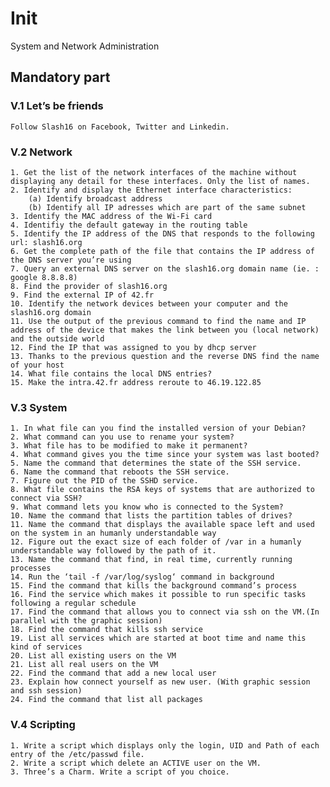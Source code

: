 # Init
System and Network Administration

## Mandatory part
### V.1 Let’s be friends  
    Follow Slash16 on Facebook, Twitter and Linkedin.  
### V.2 Network  
    1. Get the list of the network interfaces of the machine without displaying any detail for these interfaces. Only the list of names.
    2. Identify and display the Ethernet interface characteristics:
        (a) Identify broadcast address
        (b) Identify all IP adresses which are part of the same subnet
    3. Identify the MAC address of the Wi-Fi card
    4. Identifiy the default gateway in the routing table
    5. Identify the IP address of the DNS that responds to the following url: slash16.org
    6. Get the complete path of the file that contains the IP address of the DNS server you’re using
    7. Query an external DNS server on the slash16.org domain name (ie. : google 8.8.8.8)
    8. Find the provider of slash16.org
    9. Find the external IP of 42.fr
    10. Identify the network devices between your computer and the slash16.org domain
    11. Use the output of the previous command to find the name and IP address of the device that makes the link between you (local network) and the outside world
    12. Find the IP that was assigned to you by dhcp server
    13. Thanks to the previous question and the reverse DNS find the name of your host
    14. What file contains the local DNS entries?
    15. Make the intra.42.fr address reroute to 46.19.122.85
### V.3 System
    1. In what file can you find the installed version of your Debian?
    2. What command can you use to rename your system?
    3. What file has to be modified to make it permanent?
    4. What command gives you the time since your system was last booted?
    5. Name the command that determines the state of the SSH service.
    6. Name the command that reboots the SSH service.
    7. Figure out the PID of the SSHD service.
    8. What file contains the RSA keys of systems that are authorized to connect via SSH?
    9. What command lets you know who is connected to the System?
    10. Name the command that lists the partition tables of drives?
    11. Name the command that displays the available space left and used on the system in an humanly understandable way
    12. Figure out the exact size of each folder of /var in a humanly understandable way followed by the path of it.
    13. Name the command that find, in real time, currently running processes
    14. Run the ‘tail -f /var/log/syslog‘ command in background
    15. Find the command that kills the background command’s process
    16. Find the service which makes it possible to run specific tasks following a regular schedule
    17. Find the command that allows you to connect via ssh on the VM.(In parallel with the graphic session)
    18. Find the command that kills ssh service
    19. List all services which are started at boot time and name this kind of services
    20. List all existing users on the VM
    21. List all real users on the VM
    22. Find the command that add a new local user
    23. Explain how connect yourself as new user. (With graphic session and ssh session)
    24. Find the command that list all packages
### V.4 Scripting
    1. Write a script which displays only the login, UID and Path of each entry of the /etc/passwd file.
    2. Write a script which delete an ACTIVE user on the VM.
    3. Three’s a Charm. Write a script of you choice.
